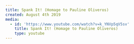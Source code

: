 ```yaml
---
title: Spank It! (Homage to Pauline Oliveros)
created: August 4th 2019
media:
  - id: 'https://www.youtube.com/watch?v=k_YNVp5qV5sv'
    title: Spank It! (Homage to Pauline Oliveros)
    type: youtube
---
```


